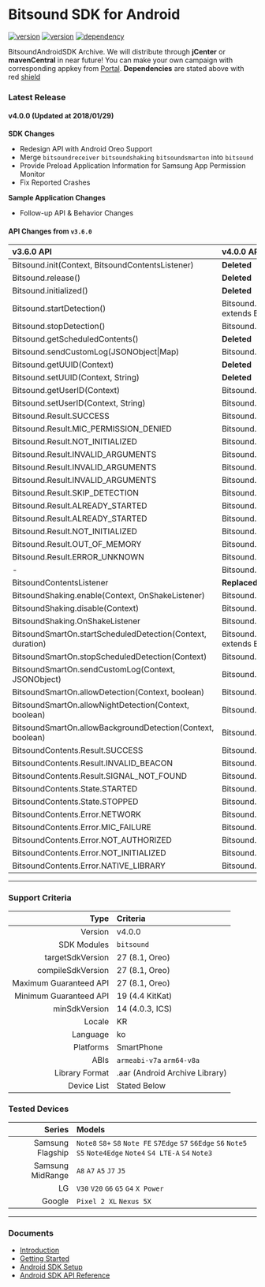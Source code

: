 # Bitsound SDK for Android

[![version](https://img.shields.io/badge/Bitsound-4.0.0-green.svg?style=flat-square)](#)
[![version](https://img.shields.io/badge/SoundllyPlayer-1.0.4-green.svg?style=flat-square)](#)
[![dependency](https://img.shields.io/badge/support--annotations-27.0.2-red.svg?style=flat-square)](#)

BitsoundAndroidSDK Archive. We will distribute through **jCenter** or **mavenCentral** in near future! You can make your own campaign with corresponding appkey from [Portal](https://portal.soundl.ly/login.html#/). **Dependencies** are stated above with red [shield](http://shields.io/)

### Latest Release

#### v4.0.0 (Updated at 2018/01/29)

**SDK Changes**

- Redesign API with Android Oreo Support
- Merge `bitsoundreceiver` `bitsoundshaking` `bitsoundsmarton` into `bitsound`
- Provide Preload Application Information for Samsung App Permission Monitor
- Fix Reported Crashes

**Sample Application Changes**

- Follow-up API & Behavior Changes


#### API Changes from `v3.6.0`

| v3.6.0 API                               | v4.0.0 API                               |
| :--------------------------------------- | :--------------------------------------- |
| Bitsound.init(Context, BitsoundContentsListener) | **Deleted**                              |
| Bitsound.release()                       | **Deleted**                              |
| Bitsound.initialized()                   | **Deleted**                              |
| Bitsound.startDetection()                | Bitsound.with(Context).startSingleDetection(class<? extends BroadcastReceiver>) |
| Bitsound.stopDetection()                 | Bitsound.with(Context).stopSingleDetection() |
| Bitsound.getScheduledContents()          | **Deleted**                              |
| Bitsound.sendCustomLog(JSONObject\|Map)  | Bitsound.with(Context).sendCustomLog(JSONObject\|Map) |
| Bitsound.getUUID(Context)                | **Deleted**                              |
| Bitsound.setUUID(Context, String)        | **Deleted**                              |
| Bitsound.getUserID(Context)              | Bitsound.with(Context).getUserID()       |
| Bitsound.setUserID(Context, String)      | Bitsound.with(Context).setUserID(String) |
| Bitsound.Result.SUCCESS                  | Bitsound.SUCCESS                         |
| Bitsound.Result.MIC_PERMISSION_DENIED    | Bitsound.MIC_PERMISSION_REQUIRED         |
| Bitsound.Result.NOT_INITIALIZED          | Bitsound.INITIALIZATION_REQUIRED         |
| Bitsound.Result.INVALID_ARGUMENTS        | Bitsound.CONTEXT_REQUIRED                |
| Bitsound.Result.INVALID_ARGUMENTS        | Bitsound.APPKEY_REQUIRED                 |
| Bitsound.Result.INVALID_ARGUMENTS        | Bitsound.INVALID_ARGUMENTS               |
| Bitsound.Result.SKIP_DETECTION           | Bitsound.DETECTION_SKIPPED               |
| Bitsound.Result.ALREADY_STARTED          | Bitsound.DETECTION_RUNNING               |
| Bitsound.Result.ALREADY_STARTED          | Bitsound.SHAKE_ALREADY_STARTED           |
| Bitsound.Result.NOT_INITIALIZED          | Bitsound.INITIALIZATION_FAILURE          |
| Bitsound.Result.OUT_OF_MEMORY            | Bitsound.OUT_OF_MEMORY_FAILURE           |
| Bitsound.Result.ERROR_UNKNOWN            | Bitsound.UNEXPECTED_FAILURE              |
| -                                        | Bitsound.SHAKE_ALREADY_DISABLED          |
| BitsoundContentsListener                 | **Replaced** by BitsoundContentsReceiver |
| BitsoundShaking.enable(Context, OnShakeListener) | Bitsound.with(Context).enableShake(vibrate, duration) |
| BitsoundShaking.disable(Context)         | Bitsound.with(Context).disableShake()    |
| BitsoundShaking.OnShakeListener          | Bitsound.OnShakeListener                 |
| BitsoundSmartOn.startScheduledDetection(Context, duration) | Bitsound.with(Context).startPeriodicDetection(class<? extends BroadcastReceiver>) |
| BitsoundSmartOn.stopScheduledDetection(Context) | Bitsound.with(Context).stopPeriodicDetection() |
| BitsoundSmartOn.sendCustomLog(Context, JSONObject) | Bitsound.with(Context).sendCustomLog(JSONObject\|Map) |
| BitsoundSmartOn.allowDetection(Context, boolean) | Bitsound.with(Context).allowDetection(boolean) |
| BitsoundSmartOn.allowNightDetection(Context, boolean) | Bitsound.with(Context).allowNightDetection(boolean) |
| BitsoundSmartOn.allowBackgroundDetection(Context, boolean) | Bitsound.with(Context).allowBackgroundDetection(boolean) |
| BitsoundContents.Result.SUCCESS          | Bitsound.BEACON_RECEIVED                 |
| BitsoundContents.Result.INVALID_BEACON   | Bitsound.BEACON_NOT_VALID                |
| BitsoundContents.Result.SIGNAL_NOT_FOUND | Bitsound.BEACON_NOT_FOUND                |
| BitsoundContents.State.STARTED           | Bitsound.DETECTION_STARTED               |
| BitsoundContents.State.STOPPED           | Bitsound.DETECTION_STOPPED               |
| BitsoundContents.Error.NETWORK           | Bitsound.NETWORK_CONNECTION_FAILURE      |
| BitsoundContents.Error.MIC_FAILURE       | Bitsound.MIC_OCCUPATION_FAILURE          |
| BitsoundContents.Error.NOT_AUTHORIZED    | Bitsound.AUTHORIZATION_FAILURE           |
| BitsoundContents.Error.NOT_INITIALIZED   | Bitsound.INITIALIZATION_FAILURE          |
| BitsoundContents.Error.NATIVE_LIBRARY    | Bitsound.NATIVE_LIBRARY_LOAD_FAILURE     |

---

### Support Criteria

|                   Type | Criteria                       |
| ---------------------: | :----------------------------- |
|                Version | v4.0.0                         |
|            SDK Modules | `bitsound`                     |
|       targetSdkVersion | 27 (8.1, Oreo)                 |
|      compileSdkVersion | 27 (8.1, Oreo)                 |
| Maximum Guaranteed API | 27 (8.1, Oreo)                 |
| Minimum Guaranteed API | 19 (4.4 KitKat)                |
|          minSdkVersion | 14 (4.0.3, ICS)                |
|                 Locale | KR                             |
|               Language | ko                             |
|              Platforms | SmartPhone                     |
|                   ABIs | `armeabi-v7a` `arm64-v8a`      |
|         Library Format | .aar (Android Archive Library) |
|            Device List | Stated Below                   |

### Tested Devices

|           Series | Models                                   |
| ---------------: | :--------------------------------------- |
| Samsung Flagship | `Note8` `S8+` `S8` `Note FE` `S7Edge` `S7` `S6Edge` `S6` `Note5` `S5` `Note4Edge` `Note4` `S4 LTE-A` `S4` `Note3` |
| Samsung MidRange | `A8` `A7` `A5`  `J7` `J5`                |
|               LG | `V30` `V20` `G6` `G5` `G4` `X Power`     |
|           Google | `Pixel 2 XL` `Nexus 5X`                  |

---

### Documents

- [Introduction](https://docs.bitsound.io/docs/introduction)
- [Getting Started](https://docs.bitsound.io/docs/getting-started)
- [Android SDK Setup](https://docs.bitsound.io/docs/android-setup)
- [Android SDK API Reference](https://docs.bitsound.io/docs/android)
